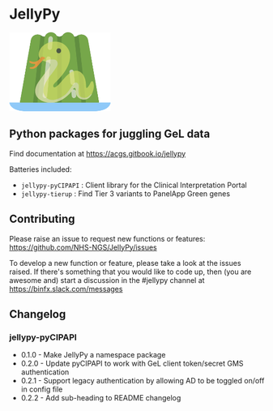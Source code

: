 # JellyPy

![jellypy_logo](assets/jellypy_logo_v2.png)

## Python packages for juggling GeL data

Find documentation at https://acgs.gitbook.io/jellypy

Batteries included:

* `jellypy-pyCIPAPI` : Client library for the Clinical Interpretation Portal
* `jellypy-tierup` : Find Tier 3 variants to PanelApp Green genes

## Contributing

Please raise an issue to request new functions or features: https://github.com/NHS-NGS/JellyPy/issues

To develop a new function or feature, please take a look at the issues raised. If there's something that you would like to code up, then (you are awesome and) start a discussion in the #jellypy channel at https://binfx.slack.com/messages

## Changelog

### jellypy-pyCIPAPI

* 0.1.0 - Make JellyPy a namespace package
* 0.2.0 - Update pyCIPAPI to work with GeL client token/secret GMS authentication
* 0.2.1 - Support legacy authentication by allowing AD to be toggled on/off in config file
* 0.2.2 - Add sub-heading to README changelog
